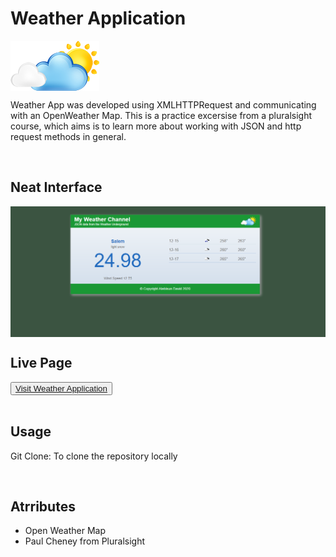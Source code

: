 <h1>Weather Application</h1>
<div class="bg-gray-dark">
    <img src="./images/weatherLogo.png" align="center"/>
    <p>Weather App was developed using XMLHTTPRequest and communicating with an OpenWeather Map. This is a practice excersise from a pluralsight course, which aims is to learn more about working with JSON and http request methods in general.</p>
</div>
<br>

<h2>
    Neat Interface
</h2>
<img src="./images/weather-interface.PNG" align="center"/>
<br>



<h2>Live Page</h2>
<button class="bg-gray-dark"><a target="_blank" href="https://davidolaoluwa360.github.io/Weather-Application/">Visit Weather Application</a></button>
<br><br>

<h2>Usage</h2>
<p>Git Clone: To clone the repository locally</p>
<br>

<h2>Atrributes</h2>
<ul>
    <li>Open Weather Map</li>
    <li>Paul Cheney from Pluralsight</li>
<ul>